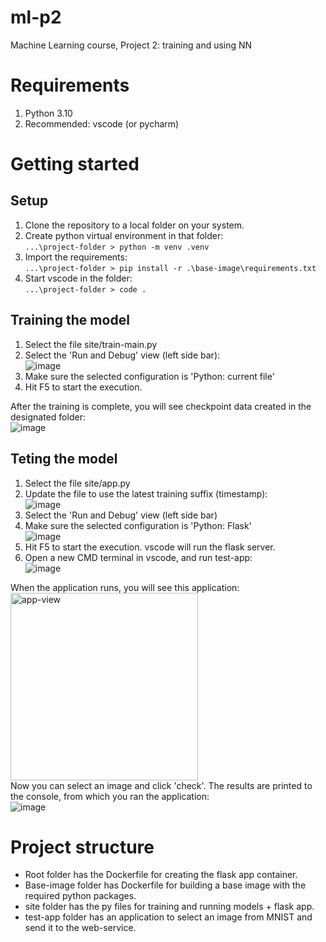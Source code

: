 # ml-p2
Machine Learning course, Project 2: training and using NN
# Requirements
1. Python 3.10
1. Recommended: vscode (or pycharm)

# Getting started
## Setup
1. Clone the repository to a local folder on your system.
1. Create python virtual environment in that folder:<br/>
   ```...\project-folder > python -m venv .venv```
1. Import the requirements:<br/>
   ```...\project-folder > pip install -r .\base-image\requirements.txt```
1. Start vscode in the folder:<br/>
   ```...\project-folder > code .```

## Training the model
1. Select the file site/train-main.py
1. Select the 'Run and Debug' view (left side bar):<br/>
  ![image](https://user-images.githubusercontent.com/28804769/175768154-ebbbe0e8-9fbe-4b90-8f16-2c2248d91932.png)
1. Make sure the selected configuration is 'Python: current file'
1. Hit F5 to start the execution.

After the training is complete, you will see checkpoint data created in the designated folder:<br/>
![image](https://user-images.githubusercontent.com/28804769/175769566-f3158237-496b-4997-83f3-d49da8fb6adc.png)

## Teting the model
1. Select the file site/app.py
1. Update the file to use the latest training suffix (timestamp):<br/>
   ![image](https://user-images.githubusercontent.com/28804769/175769620-7e7eb694-0ff9-4294-8166-1591b80ba8f7.png)
3. Select the 'Run and Debug' view (left side bar)
4. Make sure the selected configuration is 'Python: Flask'<br/>
   ![image](https://user-images.githubusercontent.com/28804769/175769359-7612a6ee-29f6-4ea2-ae28-896ba4e526dd.png)
1. Hit F5 to start the execution.
   vscode will run the flask server.
1. Open a new CMD terminal in vscode, and run test-app:<br/>
   ![image](https://user-images.githubusercontent.com/28804769/175769726-bbbfed1f-0e04-423a-ba53-d87da8aa91e1.png)

When the application runs, you will see this application:<br/>
<img src="https://user-images.githubusercontent.com/28804769/175769743-d969c82f-42dd-4627-bf8d-99a5a8d60312.png" alt="app-view" width="300"/><br/>
Now you can select an image and click 'check'. The results are printed to the console, from which you ran the application:<br/>
![image](https://user-images.githubusercontent.com/28804769/175769792-b589dc8e-ab21-4b9a-85d2-a8f167bae2fb.png)

# Project structure
- Root folder has the Dockerfile for creating the flask app container.
- Base-image folder has Dockerfile for building a base image with the required python packages.
- site folder has the py files for training and running models + flask app.
- test-app folder has an application to select an image from MNIST and send it to the web-service.

